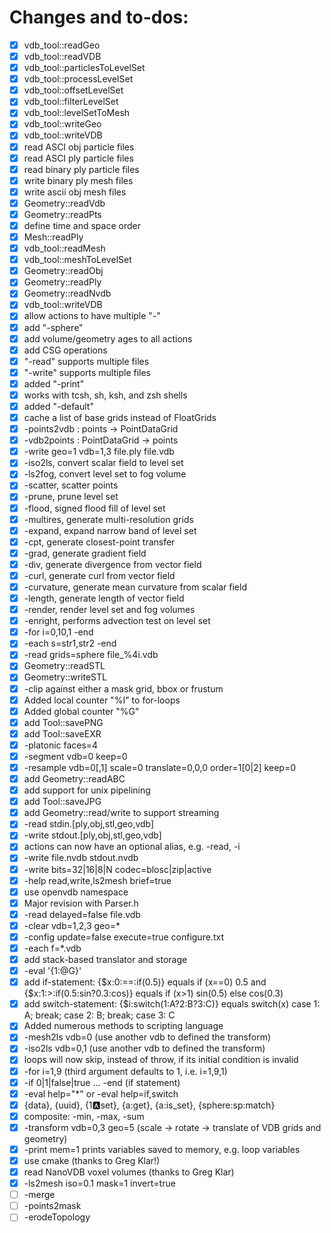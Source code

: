 
# Changes and to-dos:

- [X] vdb_tool::readGeo
- [X] vdb_tool::readVDB
- [X] vdb_tool::particlesToLevelSet
- [X] vdb_tool::processLevelSet
- [X] vdb_tool::offsetLevelSet
- [X] vdb_tool::filterLevelSet
- [X] vdb_tool::levelSetToMesh
- [X] vdb_tool::writeGeo
- [X] vdb_tool::writeVDB
- [X] read ASCI obj particle files
- [X] read ASCI ply particle files
- [X] read binary ply particle files
- [X] write binary ply mesh files
- [X] write ascii obj mesh files
- [X] Geometry::readVdb
- [X] Geometry::readPts
- [X] define time and space order
- [X] Mesh::readPly
- [X] vdb_tool::readMesh
- [X] vdb_tool::meshToLevelSet
- [X] Geometry::readObj
- [X] Geometry::readPly
- [X] Geometry::readNvdb
- [X] vdb_tool::writeVDB
- [X] allow actions to have multiple "-"
- [X] add "-sphere"
- [X] add volume/geometry ages to all actions
- [X] add CSG operations
- [X] "-read" supports multiple files
- [X] "-write" supports multiple files
- [X] added "-print"
- [X] works with tcsh, sh, ksh, and zsh shells
- [X] added "-default"
- [X] cache a list of base grids instead of FloatGrids
- [X] -points2vdb : points -> PointDataGrid
- [X] -vdb2points : PointDataGrid -> points
- [X] -write geo=1 vdb=1,3 file.ply file.vdb
- [X] -iso2ls, convert scalar field to level set
- [X] -ls2fog, convert level set to fog volume
- [X] -scatter, scatter points
- [X] -prune, prune level set
- [X] -flood, signed flood fill of level set
- [X] -multires, generate multi-resolution grids
- [X] -expand, expand narrow band of level set
- [X] -cpt, generate closest-point transfer
- [X] -grad, generate gradient field
- [X] -div, generate divergence from vector field
- [X] -curl, generate curl from vector field
- [X] -curvature, generate mean curvature from scalar field
- [X] -length, generate length of vector field
- [X] -render, render level set and fog volumes
- [X] -enright, performs advection test on level set
- [X] -for i=0,10,1 -end
- [X] -each s=str1,str2 -end
- [X] -read grids=sphere file_%4i.vdb
- [X] Geometry::readSTL
- [X] Geometry::writeSTL
- [X] -clip against either a mask grid, bbox or frustum
- [X] Added local counter "%I" to for-loops
- [X] Added global counter "%G"
- [X] add Tool::savePNG
- [X] add Tool::saveEXR
- [X] -platonic faces=4
- [X] -segment vdb=0 keep=0
- [X] -resample vdb=0[,1] scale=0 translate=0,0,0 order=1[0|2] keep=0
- [X] add Geometry::readABC
- [X] add support for unix pipelining
- [X] add Tool::saveJPG
- [X] add Geometry::read/write to support streaming
- [X] -read stdin.[ply,obj,stl,geo,vdb]
- [X] -write stdout.[ply,obj,stl,geo,vdb]
- [X] actions can now have an optional alias, e.g. -read, -i
- [X] -write file.nvdb stdout.nvdb
- [X] -write bits=32|16|8|N codec=blosc|zip|active
- [X] -help read,write,ls2mesh brief=true
- [X] use openvdb namespace
- [X] Major revision with Parser.h
- [X] -read delayed=false file.vdb
- [X] -clear vdb=1,2,3 geo=*
- [X] -config update=false execute=true configure.txt
- [X] -each f=*.vdb
- [X] add stack-based translator and storage
- [X] -eval '{1:@G}'
- [X] add if-statement: {$x:0:==:if(0.5)} equals if (x==0) 0.5 and {\$x:1:>:if(0.5:sin?0.3:cos)} equals if (x>1) sin(0.5) else cos(0.3)
- [X] add switch-statement: {\$i:switch(1:A?2:B?3:C)} equals switch(x) case 1: A; break; case 2: B; break; case 3: C
- [X] Added numerous methods to scripting language
- [X] -mesh2ls vdb=0  (use another vdb to defined the transform)
- [X] -iso2ls vdb=0,1 (use another vdb to defined the transform)
- [X] loops will now skip, instead of throw, if its initial condition is invalid
- [X] -for i=1,9  (third argument defaults to 1, i.e. i=1,9,1)
- [X] -if 0|1|false|true  ... -end (if statement)
- [X] -eval help="*" or -eval help=if,switch
- [X] {data}, {uuid}, {1:a:set}, {a:get}, {a:is_set}, {sphere:sp:match}
- [X] composite: -min, -max, -sum
- [X] -transform vdb=0,3 geo=5 (scale -> rotate -> translate of VDB grids and geometry)
- [X] -print mem=1 prints variables saved to memory, e.g. loop variables
- [X] use cmake (thanks to Greg Klar!)
- [X] read NanoVDB voxel volumes (thanks to Greg Klar)
- [x] -ls2mesh iso=0.1 mask=1 invert=true
- [ ] -merge
- [ ] -points2mask
- [ ] -erodeTopology
